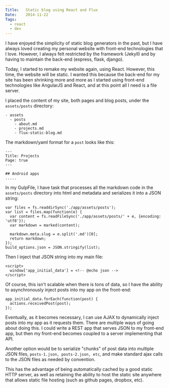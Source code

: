 ```yaml
---
Title:   Static blog using React and Flux
Date:    2014-11-22
Tags:
  - react
  - dev
---
```


I have enjoyed the simplicity of static blog generators in the past, but I have always loved creating my personal website with front-end technologies that I love. However, I always felt restricted by the framework (Jekyll) and by having to maintain the back-end (express, flask, django). 

Today, I started to remake my website again, using React. However, this time, the website will be static. I wanted this because the back-end for my site has been shrinking more and more as I started using front-end technologies like AngularJS and React, and at this point all I need is a file server.

I placed the content of my site, both pages and blog posts, under the `assets/posts` directory:

    - assets
      - posts
        - about.md
        - projects.md
        - flux-static-blog.md

The markdown/yaml format for a `post` looks like this:
  
    ---
    Title: Projects
    Page: true
    ---
    
    ## Android apps
    .....

In my GulpFile, I have task that processes all the markdown code in the `assets/posts` directory into html and metadata and serializes it into a JSON string:

    var files = fs.readdirSync('./app/assets/posts');
    var list = files.map(function(e) {
      var content = fs.readFileSync('./app/assets/posts/' + e, {encoding: 'utf8'});
      var markdown = marked(content);
      
      markdown.meta.slug = e.split('.md')[0];
      return markdown;
    });
    build_options.json = JSON.stringify(list);

Then I inject that JSON string into my main file:

    <script>
      window['app_initial_data'] = <!-- @echo json -->
    </script>

Of course, this isn't scalable when there is tons of data, so I have the ability to asynchronously inject posts into my app on the front-end:

    app_initial_data.forEach(function(post) {
      actions.receivedPost(post);
    });

Eventually, as it becomes necessary, I can use AJAX to dynamically inject posts into my app as it requests them. There are multiple ways of going about doing this. I could write a REST app that serves JSON to my front-end app, but then my front-end becomes coupled to a server implementing that API. 

Another option would be to serialize "chunks" of post data into multiple JSON files, `posts-1.json, posts-2.json, etc`, and make standard ajax calls to the JSON files as needed by convention. 

This has the advantage of being automatically cached by a good static HTTP server, as well as retaining the ability to host the static site anywhere that allows static file hosting (such as github pages, dropbox, etc).
